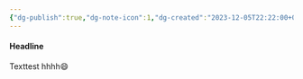 ```yaml
---
{"dg-publish":true,"dg-note-icon":1,"dg-created":"2023-12-05T22:22:00+08:00","dg-updated":"2023-12-06T22:03:00+08:00","tags":["Test","Text"],"dg-path":"Test/TestText.md","permalink":"/Test/TestText/","dgPassFrontmatter":true,"noteIcon":1,"created":"2023-12-05T22:22:00+08:00","updated":"2023-12-06T22:03:00+08:00"}
---
```



#### Headline

Texttest
hhhh😄